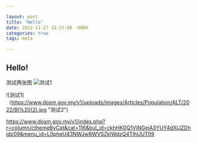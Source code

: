 ```yaml
---

layout: post
title: "Hello"
date: 2022-11-27 12:37:00 -0000
categories: true
tags: meta

---
```


## Hello!

测试两张图
![测试1](https://www.dosm.gov.my/v1/uploads/images/Articles/Population/ALT/2022/BI%20(1).jpg "测试1")

![测试1]（https://www.dosm.gov.my/v1/uploads/images/Articles/Population/ALT/2022/BI%20(2).jpg "测试2")

https://www.dosm.gov.my/v1/index.php?r=column/cthemeByCat&cat=116&bul_id=ckhHK0Q1VjNGejA3YUY4dXlJZDhidz09&menu_id=L0pheU43NWJwRWVSZklWdzQ4TlhUUT09
